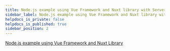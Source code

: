 ```yaml
---
title: Node.js example using Vue Framework and Nuxt library with Server-Side Rendering
sidebar_label: Node.js example using Vue Framework and Nuxt library with Server-Side Rendering
helpdocs_is_private: false
helpdocs_is_published: true
sidebar_position: 2
---
```


<p>
  <button hidden style={{borderRadius:'8px', border:'1px', fontFamily:'Courier New', fontWeight:'800', textAlign:'left'}}> help.split.io link: https://help.split.io/hc/en-us/articles/360050835132-NodeJS-Example-using-Vue-Framework-and-Nuxt-library-with-Server-Side-Rendering </button>
</p>

[Node.js example using Vue Framework and Nuxt Library](https://github.com/Split-Community/Split-SDKs-Examples/tree/main/NodeJS-withVue-Nuxt)